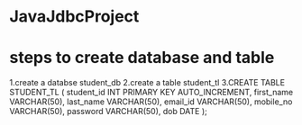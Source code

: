 # JavaJdbcProject
# steps to create database and table
1.create a databse student_db
2.create a table student_tl
3.CREATE TABLE STUDENT_TL (
    student_id INT PRIMARY KEY AUTO_INCREMENT,
    first_name VARCHAR(50),
    last_name VARCHAR(50),
    email_id VARCHAR(50),
    mobile_no VARCHAR(50),
    password VARCHAR(50),
    dob DATE
);



